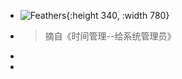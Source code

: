 - ![Feathers](https://logseq.pro/assets/image_1699015469809_0.png){:height 340, :width 780}
- > 摘自《时间管理--给系统管理员》
-
-
